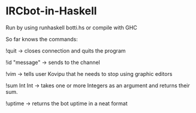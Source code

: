 # IRCbot-in-Haskell
Run by using runhaskell botti.hs or compile with GHC

So far knows the commands: 

!quit -> closes connection and quits the program

!id "message" -> sends <message> to the channel

!vim -> tells user Kovipu that he needs to stop using graphic editors

!sum Int Int -> takes one or more Integers as an argument and returns their sum.

!uptime -> returns the bot uptime in a neat format
